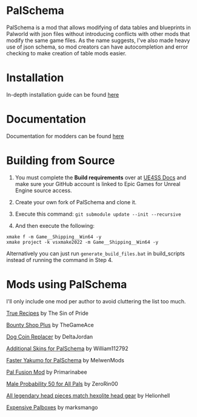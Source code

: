 # PalSchema
PalSchema is a mod that allows modifying of data tables and blueprints in Palworld with json files without introducing conflicts with other mods that modify the same game files. As the name suggests, I've also made heavy use of json schema, so mod creators can have autocompletion and error checking to make creation of table mods easier.

# Installation

In-depth installation guide can be found [here](https://okaetsu.github.io/PalSchema/docs/installation)

# Documentation

Documentation for modders can be found [here](https://okaetsu.github.io/PalSchema/docs/gettingstarted)

# Building from Source

1. You must complete the **Build requirements** over at [UE4SS Docs](https://docs.ue4ss.com/#build-requirements) and make sure your GitHub account is linked to Epic Games for Unreal Engine source access.

2. Create your own fork of PalSchema and clone it.

3. Execute this command: `git submodule update --init --recursive`

4. And then execute the following:
```
xmake f -m Game__Shipping__Win64 -y
xmake project -k vsxmake2022 -m Game__Shipping__Win64 -y
```

Alternatively you can just run `generate_build_files.bat` in build_scripts instead of running the command in Step 4.

# Mods using PalSchema

I'll only include one mod per author to avoid cluttering the list too much.

[True Recipes](https://www.nexusmods.com/palworld/mods/2159) by The Sin of Pride

[Bounty Shop Plus](https://www.nexusmods.com/palworld/mods/2162) by TheGameAce

[Dog Coin Replacer](https://www.nexusmods.com/palworld/mods/2197) by DeltaJordan

[Additional Skins for PalSchema](https://www.nexusmods.com/palworld/mods/2199) by William112792

[Faster Yakumo for PalSchema](https://www.nexusmods.com/palworld/mods/2207) by MelwenMods

[Pal Fusion Mod](https://www.nexusmods.com/palworld/mods/2384) by Primarinabee

[Male Probability 50 for All Pals](https://www.nexusmods.com/palworld/mods/2285) by ZeroRin00

[All legendary head pieces match hexolite head gear](https://www.nexusmods.com/palworld/mods/2295) by Helionhell

[Expensive Palboxes](https://www.nexusmods.com/palworld/mods/708) by marksmango
